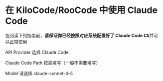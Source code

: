 # 在 KiloCode/RooCode 中使用 Claude Code

在阅读下列指南前，**请保证你已经按照对应系统配置好了 Claude Code Cli**并可以正常使用



API Provider 选择 Claude Code

Claude Code Path 按需填写（一般不需要填写）

Model 请选择 claude-sonnet-4-5


